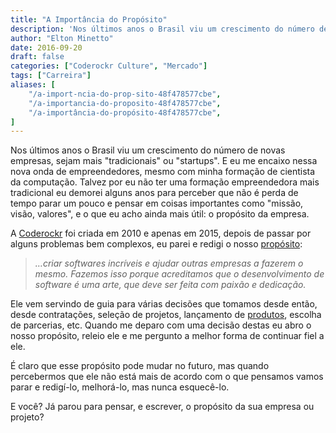 ```yaml
---
title: "A Importância do Propósito"
description: 'Nos últimos anos o Brasil viu um crescimento do número de novas empresas, sejam mais "tradicionais" ou "startups". E eu me encaixo nessa nova onda de empreendedores...'
author: "Elton Minetto"
date: 2016-09-20
draft: false
categories: ["Coderockr Culture", "Mercado"]
tags: ["Carreira"]
aliases: [
    "/a-import-ncia-do-prop-sito-48f478577cbe",
    "/a-importancia-do-proposito-48f478577cbe",
    "/a-importância-do-propósito-48f478577cbe",
]
---
```


Nos últimos anos o Brasil viu um crescimento do número de novas empresas, sejam mais "tradicionais" ou "startups". E eu me encaixo nessa nova onda de empreendedores, mesmo com minha formação de cientista da computação. Talvez por eu não ter uma formação empreendedora mais tradicional eu demorei alguns anos para perceber que não é perda de tempo parar um pouco e pensar em coisas importantes como "missão, visão, valores", e o que eu acho ainda mais útil: o propósito da empresa.

A [Coderockr](http://coderockr.com) foi criada em 2010 e apenas em 2015, depois de passar por alguns problemas bem complexos, eu parei e redigi o nosso [propósito](https://blog.coderockr.com/o-propósito-da-coderockr-56bb69334acb#.t0d26cymw):

> *…criar softwares incríveis e ajudar outras empresas a fazerem o mesmo. Fazemos isso porque acreditamos que o desenvolvimento de software é uma arte, que deve ser feita com paixão e dedicação.*

Ele vem servindo de guia para várias decisões que tomamos desde então, desde contratações, seleção de projetos, lançamento de [produtos](http://planrockr.com), escolha de parcerias, etc. Quando me deparo com uma decisão destas eu abro o nosso propósito, releio ele e me pergunto a melhor forma de continuar fiel a ele.

É claro que esse propósito pode mudar no futuro, mas quando percebermos que ele não está mais de acordo com o que pensamos vamos parar e redigí-lo, melhorá-lo, mas nunca esquecê-lo.

E você? Já parou para pensar, e escrever, o propósito da sua empresa ou projeto?
